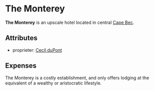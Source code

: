 # The Monterey

**The Monterey** is an upscale hotel located in central [Cape Bec](../).

## Attributes

- proprieter: [Cecil duPont](../../citizenry/cecil-dupont)

## Expenses

The Monterey is a costly establishment, and only offers lodging at the equivalent of a wealthy or aristocratic lifestyle.
